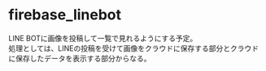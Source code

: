 # firebase_linebot

LINE BOTに画像を投稿して一覧で見れるようにする予定。  
処理としては、LINEの投稿を受けて画像をクラウドに保存する部分とクラウドに保存したデータを表示する部分からなる。
